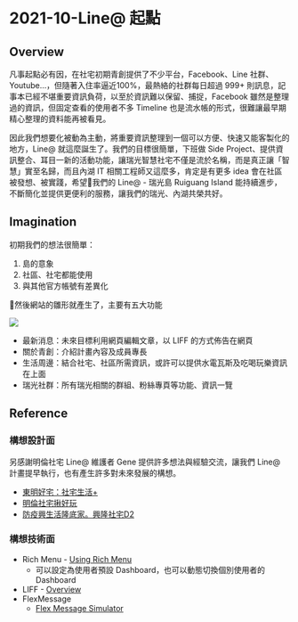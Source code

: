 # 2021-10-Line@ 起點

## Overview

凡事起點必有因，在社宅初期青創提供了不少平台，Facebook、Line 社群、Youtube...，但隨著入住率逼近100%，最熱絡的社群每日超過 999+ 則訊息，記事本已經不堪重要資訊負荷，以至於資訊難以保留、捕捉，Facebook 雖然是整理過的資訊，但固定查看的使用者不多 Timeline 也是流水帳的形式，很難讓最早期精心整理的資料能再被看見。

因此我們想要化被動為主動，將重要資訊整理到一個可以方便、快速又能客製化的地方，Line@ 就這麼誕生了。我們的目標很簡單，下班做 Side Project、提供資訊整合、耳目一新的活動功能，讓瑞光智慧社宅不僅是流於名稱，而是真正讓「智慧」實至名歸，而且內湖 IT 相關工程師又這麼多，肯定是有更多 idea 會在社區被發想、被實踐，希望我們的 Line@ - 瑞光島 Ruiguang Island 能持續進步，不斷簡化並提供更便利的服務，讓我們的瑞光、內湖共榮共好。

## Imagination

初期我們的想法很簡單：

1. 島的意象
2. 社區、社宅都能使用
3. 與其他官方帳號有差異化

然後網站的雛形就產生了，主要有五大功能

![](/Archive/images/2021-10/dashboard.png)

* 最新消息：未來目標利用網頁編輯文章，以 LIFF 的方式佈告在網頁
* 關於青創：介紹計畫內容及成員專長
* 生活周邊：結合社宅、社區所需資訊，或許可以提供水電瓦斯及吃喝玩樂資訊在上面
* 瑞光社群：所有瑞光相關的群組、粉絲專頁等功能、資訊一覽

## Reference

### 構想設計面

另感謝明倫社宅 Line@ 維護者 Gene 提供許多想法與經驗交流，讓我們 Line@ 計畫提早執行，也有產生許多對未來發展的構想。

* [東明好宅：社宅生活+](https://page.line.me/?accountId=204uofhd)
* [明倫社宅揪好玩](https://page.line.me/?accountId=017uxjud)
* [防疫興生活隆底家。興隆社宅D2](https://page.line.me/?accountId=204uofhd?accountId=xgf6953e)

### 構想技術面

* Rich Menu - [Using Rich Menu](https://developers.line.biz/en/docs/messaging-api/using-rich-menus/)
    * 可以設定為使用者預設 Dashboard，也可以動態切換個別使用者的 Dashboard
* LIFF - [Overview](https://developers.line.biz/en/docs/liff/overview/)
* FlexMessage
    * [Flex Message Simulator](https://developers.line.biz/flex-simulator/?status=success)